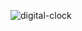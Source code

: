 ![digital-clock](https://github.com/VictorNepomuceno/Desktop-Digital-Clock/assets/141886398/3827f45c-d88f-4fbb-8e5b-594d02880196)
